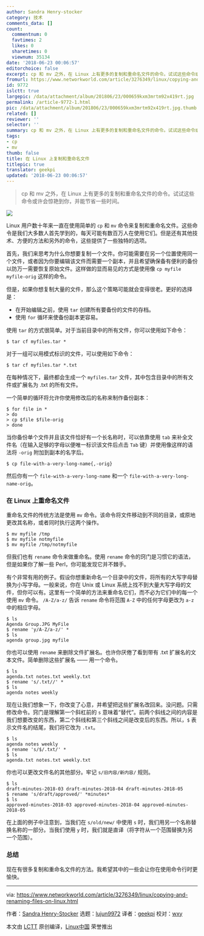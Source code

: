 ```yaml
---
author: Sandra Henry-stocker
category: 技术
comments_data: []
count:
  commentnum: 0
  favtimes: 2
  likes: 0
  sharetimes: 0
  viewnum: 35134
date: '2018-06-23 00:06:57'
editorchoice: false
excerpt: cp 和 mv 之外，在 Linux 上有更多的复制和重命名文件的命令。试试这些命令或许会惊艳到你，并能节省一些时间。
fromurl: https://www.networkworld.com/article/3276349/linux/copying-and-renaming-files-on-linux.html
id: 9772
islctt: true
largepic: /data/attachment/album/201806/23/000659kxm3mrtm92x419rt.jpg
permalink: /article-9772-1.html
pic: /data/attachment/album/201806/23/000659kxm3mrtm92x419rt.jpg.thumb.jpg
related: []
reviewer: ''
selector: ''
summary: cp 和 mv 之外，在 Linux 上有更多的复制和重命名文件的命令。试试这些命令或许会惊艳到你，并能节省一些时间。
tags:
- cp
- mv
thumb: false
title: 在 Linux 上复制和重命名文件
titlepic: true
translator: geekpi
updated: '2018-06-23 00:06:57'
---
```



> 
> cp 和 mv 之外，在 Linux 上有更多的复制和重命名文件的命令。试试这些命令或许会惊艳到你，并能节省一些时间。
> 
> 
> 


![](/data/attachment/album/201806/23/000659kxm3mrtm92x419rt.jpg)


Linux 用户数十年来一直在使用简单的 `cp` 和 `mv` 命令来复制和重命名文件。这些命令是我们大多数人首先学到的，每天可能有数百万人在使用它们。但是还有其他技术、方便的方法和另外的命令，这些提供了一些独特的选项。


首先，我们来思考为什么你想要复制一个文件。你可能需要在另一个位置使用同一个文件，或者因为你要编辑该文件而需要一个副本，并且希望确保备有便利的备份以防万一需要恢复原始文件。这样做的显而易见的方式是使用像 `cp myfile myfile-orig` 这样的命令。


但是，如果你想复制大量的文件，那么这个策略可能就会变得很老。更好的选择是：


* 在开始编辑之前，使用 `tar` 创建所有要备份的文件的存档。
* 使用 `for` 循环来使备份副本更容易。


使用 `tar` 的方式很简单。对于当前目录中的所有文件，你可以使用如下命令：



```
$ tar cf myfiles.tar *

```

对于一组可以用模式标识的文件，可以使用如下命令：



```
$ tar cf myfiles.tar *.txt

```

在每种情况下，最终都会生成一个 `myfiles.tar` 文件，其中包含目录中的所有文件或扩展名为 .txt 的所有文件。


一个简单的循环将允许你使用修改后的名称来制作备份副本：



```
$ for file in *
> do
> cp $file $file-orig
> done

```

当你备份单个文件并且该文件恰好有一个长名称时，可以依靠使用 `tab` 来补全文件名（在输入足够的字母以便唯一标识该文件后点击 `Tab` 键）并使用像这样的语法将 `-orig` 附加到副本的名字后。



```
$ cp file-with-a-very-long-name{,-orig}

```

然后你有一个 `file-with-a-very-long-name` 和一个 `file-with-a-very-long-name-orig`。


### 在 Linux 上重命名文件


重命名文件的传统方法是使用 `mv` 命令。该命令将文件移动到不同的目录，或原地更改其名称，或者同时执行这两个操作。



```
$ mv myfile /tmp
$ mv myfile notmyfile
$ mv myfile /tmp/notmyfile

```

但我们也有 `rename` 命令来做重命名。使用 `rename` 命令的窍门是习惯它的语法，但是如果你了解一些 Perl，你可能发现它并不棘手。


有个非常有用的例子。假设你想重新命名一个目录中的文件，将所有的大写字母替换为小写字母。一般来说，你在 Unix 或 Linux 系统上找不到大量大写字母的文件，但你可以有。这里有一个简单的方法来重命名它们，而不必为它们中的每一个使用 `mv` 命令。 `/A-Z/a-z/` 告诉 `rename` 命令将范围 `A-Z` 中的任何字母更改为 `a-z` 中的相应字母。



```
$ ls
Agenda Group.JPG MyFile
$ rename 'y/A-Z/a-z/' *
$ ls
agenda group.jpg myfile

```

你也可以使用 `rename` 来删除文件扩展名。也许你厌倦了看到带有 .txt 扩展名的文本文件。简单删除这些扩展名 —— 用一个命令。



```
$ ls
agenda.txt notes.txt weekly.txt
$ rename 's/.txt//' *
$ ls
agenda notes weekly

```

现在让我们想象一下，你改变了心意，并希望把这些扩展名改回来。没问题。只需修改命令。窍门是理解第一个斜杠前的 `s` 意味着“替代”。前两个斜线之间的内容是我们想要改变的东西，第二个斜线和第三个斜线之间是改变后的东西。所以，`$` 表示文件名的结尾，我们将它改为 `.txt`。



```
$ ls
agenda notes weekly
$ rename 's/$/.txt/' *
$ ls
agenda.txt notes.txt weekly.txt

```

你也可以更改文件名的其他部分。牢记 `s/旧内容/新内容/` 规则。



```
$ ls
draft-minutes-2018-03 draft-minutes-2018-04 draft-minutes-2018-05
$ rename 's/draft/approved/' *minutes*
$ ls
approved-minutes-2018-03 approved-minutes-2018-04 approved-minutes-2018-05

```

在上面的例子中注意到，当我们在 `s/old/new/` 中使用 `s` 时，我们用另一个名称替换名称的一部分。当我们使用 `y` 时，我们就是直译（将字符从一个范围替换为另一个范围）。


### 总结


现在有很多复制和重命名文件的方法。我希望其中的一些会让你在使用命令行时更愉快。




---


via: <https://www.networkworld.com/article/3276349/linux/copying-and-renaming-files-on-linux.html>


作者：[Sandra Henry-Stocker](https://www.networkworld.com/author/Sandra-Henry_Stocker/) 选题：[lujun9972](https://github.com/lujun9972) 译者：[geekpi](https://github.com/geekpi) 校对：[wxy](https://github.com/wxy)


本文由 [LCTT](https://github.com/LCTT/TranslateProject) 原创编译，[Linux中国](https://linux.cn/) 荣誉推出